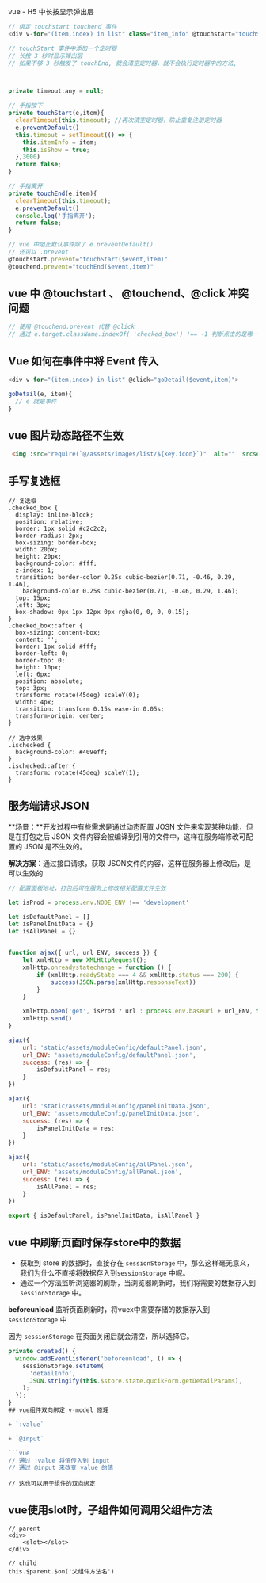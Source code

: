vue - H5 中长按显示弹出层

```js
// 绑定 touchstart touchend 事件
<div v-for="(item,index) in list" class="item_info" @touchstart="touchStart($event,item)"  @touchend="touchEnd($event,item)">
```

```js
// touchStart 事件中添加一个定时器
// 长按 3 秒时显示弹出层
// 如果不够 3 秒触发了 touchEnd, 就会清空定时器，就不会执行定时器中的方法, 



private timeout:any = null;

// 手指按下
private touchStart(e,item){
  clearTimeout(this.timeout); //再次清空定时器，防止重复注册定时器
  e.preventDefault()
  this.timeout = setTimeout(() => {
    this.itemInfo = item;
    this.isShow = true;
  },3000)
  return false;
}

// 手指离开
private touchEnd(e,item){
  clearTimeout(this.timeout);
  e.preventDefault()
  console.log('手指离开');
  return false;
}
```



```js
// vue 中阻止默认事件除了 e.preventDefault()
// 还可以 .prevent
@touchstart.prevent="touchStart($event,item)"  
@touchend.prevent="touchEnd($event,item)"
```



## vue 中 @touchstart 、 @touchend、@click 冲突问题 

```js
// 使用 @touchend.prevent 代替 @click
// 通过 e.target.className.indexOf( 'checked_box') !== -1 判断点击的是哪一个
```







## Vue 如何在事件中将 Event 传入

```js
<div v-for="(item,index) in list" @click="goDetail($event,item)">

goDetail(e, item){
  // e 就是事件
}
```





## vue 图片动态路径不生效

```html
 <img :src="require(`@/assets/images/list/${key.icon}`)"  alt=""  srcset="" />
```



## 手写复选框

```less
// 复选框
.checked_box {
  display: inline-block;
  position: relative;
  border: 1px solid #c2c2c2;
  border-radius: 2px;
  box-sizing: border-box;
  width: 20px;
  height: 20px;
  background-color: #fff;
  z-index: 1;
  transition: border-color 0.25s cubic-bezier(0.71, -0.46, 0.29, 1.46),
    background-color 0.25s cubic-bezier(0.71, -0.46, 0.29, 1.46);
  top: 15px;
  left: 3px;
  box-shadow: 0px 1px 12px 0px rgba(0, 0, 0, 0.15);
}
.checked_box::after {
  box-sizing: content-box;
  content: '';
  border: 1px solid #fff;
  border-left: 0;
  border-top: 0;
  height: 10px;
  left: 6px;
  position: absolute;
  top: 3px;
  transform: rotate(45deg) scaleY(0);
  width: 4px;
  transition: transform 0.15s ease-in 0.05s;
  transform-origin: center;
}

// 选中效果
.ischecked {
  background-color: #409eff;
}
.ischecked::after {
  transform: rotate(45deg) scaleY(1);
}
```



## 服务端请求JSON

**场景：**开发过程中有些需求是通过动态配置 JOSN 文件来实现某种功能，但是在打包之后 JSON 文件内容会被编译到引用的文件中，这样在服务端修改可配置的 JSON 是不生效的。

**解决方案**：通过接口请求，获取 JSON文件的内容，这样在服务器上修改后，是可以生效的

```js
// 配置面板地址，打包后可在服务上修改相关配置文件生效

let isProd = process.env.NODE_ENV !== 'development'

let isDefaultPanel = []
let isPanelInitData = {}
let isAllPanel = {}


function ajax({ url, url_ENV, success }) {
    let xmlHttp = new XMLHttpRequest();
    xmlHttp.onreadystatechange = function () {
        if (xmlHttp.readyState === 4 && xmlHttp.status === 200) {
            success(JSON.parse(xmlHttp.responseText))
        }
    }

    xmlHttp.open('get', isProd ? url : process.env.baseurl + url_ENV, false)
    xmlHttp.send()
}

ajax({
    url: 'static/assets/moduleConfig/defaultPanel.json',
    url_ENV: 'assets/moduleConfig/defaultPanel.json',
    success: (res) => {
        isDefaultPanel = res;
    }
})

ajax({
    url: 'static/assets/moduleConfig/panelInitData.json',
    url_ENV: 'assets/moduleConfig/panelInitData.json',
    success: (res) => {
        isPanelInitData = res;
    }
})

ajax({
    url: 'static/assets/moduleConfig/allPanel.json',
    url_ENV: 'assets/moduleConfig/allPanel.json',
    success: (res) => {
        isAllPanel = res;
    }
})

export { isDefaultPanel, isPanelInitData, isAllPanel }
```





## vue 中刷新页面时保存store中的数据

+ 获取到 store 的数据时，直接存在 `sessionStorage` 中，那么这样毫无意义，我们为什么不直接将数据存入到`sessionStorage` 中呢。
+ 通过一个方法监听浏览器的刷新，当浏览器刷新时，我们将需要的数据存入到 `sessionStorage` 中。



**beforeunload**  监听页面刷新时，将vuex中需要存储的数据存入到 `sessionStorage` 中

因为 `sessionStorage`  在页面关闭后就会清空，所以选择它。

```js
private created() {
  window.addEventListener('beforeunload', () => {
    sessionStorage.setItem(
      'detailInfo',
      JSON.stringify(this.$store.state.qucikForm.getDetailParams),
    );
  });
}
## vue组件双向绑定 v-model 原理

+ `:value`

+ `@input`

​```vue
// 通过 :value 将值传入到 input
// 通过 @input 来改变 value 的值
```

```vue
// 这也可以用于组件的双向绑定
```





## vue使用slot时，子组件如何调用父组件方法

```vue
// parent
<div>
	<slot></slot>
</div>

// child
this.$parent.$on('父组件方法名')
```

